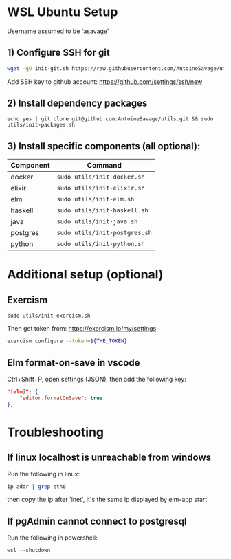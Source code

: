 # WSL Ubuntu Setup

Username assumed to be 'asavage'

## 1) Configure SSH for git
```bash
wget -qO init-git.sh https://raw.githubusercontent.com/AntoineSavage/utils/main/init-git.sh && bash init-git.sh && rm init-git.sh && source ~/.bashrc
```

Add SSH key to github account: https://github.com/settings/ssh/new

## 2) Install dependency packages
```
echo yes | git clone git@github.com:AntoineSavage/utils.git && sudo utils/init-packages.sh
```

## 3) Install specific components (all optional):

| Component     | Command
| ------------- |---------------
| docker        | `sudo utils/init-docker.sh`
| elixir        | `sudo utils/init-elixir.sh`
| elm           | `sudo utils/init-elm.sh`
| haskell       | `sudo utils/init-haskell.sh`
| java          | `sudo utils/init-java.sh`
| postgres      | `sudo utils/init-postgres.sh`
| python        | `sudo utils/init-python.sh`

# Additional setup (optional)

## Exercism
```
sudo utils/init-exercism.sh
```

Then get token from: https://exercism.io/my/settings
```bash
exercism configure --token=${THE_TOKEN}
```

## Elm format-on-save in vscode
Ctrl+Shift+P, open settings (JSON), then add the following key:
```json
"[elm]": {
    "editor.formatOnSave": true
},
```

# Troubleshooting

## If linux localhost is unreachable from windows
Run the following in linux:
```bash
ip addr | grep eth0
```
then copy the ip after 'inet', it's the same ip displayed by elm-app start

## If pgAdmin cannot connect to postgresql
Run the following in powershell:
```powershell
wsl --shutdown
```